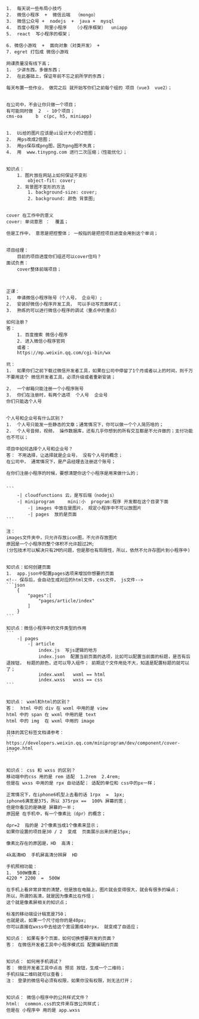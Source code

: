 
    1.  每天说一些布局小技巧 
    2.  微信小程序  +  微信云端  （mongo） 
    3.  微信公众号 +  nodejs  +  java +  mysql 
    4.  百度小程序  阿里小程序   （小程序框架）  uniapp  
    5.  react  写小程序的框架；

    6. 微信小游戏  +  面向对象（对类开发） +
    7. egret 打包成 微信小游戏

    网课质量没有线下高；
    1.  少讲东西，多做东西；
    2.  在此基础上，保证年前不忘之前所学的东西；

    每天布置一些作业， 做完之后 就开始写你们之前每个组的 项目（vue3  vue2）； 


    在公司中，不会让你只做一个项目； 
    有可能同时做  2  - 10个项目；
    cms-oa     b  c(pc, h5, miniapp)


    1.  Ui给的图片应该是ui设计大小的2倍图；
    2.  用ps改成2倍图；
    3.  用ps保存成png图，因为png图不失真；
    4.  用  www.tinypng.com 进行二次压缩；（性能优化）；


    知识点：
        1. 图片放在网站上如何保证不变形
            object-fit: cover;
        2. 背景图不变形的方法
            1. background-size: cover;
            2. background: 颜色 背景图;


    cover 在工作中的意义
    cover: 单词意思 ：  覆盖；

    但是工作中， 意思是把控整体； 一般指的是把控项目进度会用到这个单词；


    项目经理： 
        目前的项目进度你们组还可以cover住吗？
    面试负责：
        cover整体前端项目；


    
    正课：
    1.  申请微信小程序账号（个人号， 企业号）;
    2.  安装好微信小程序开发工具， 可以手动写页面样式；
    3.  熟练的可以进行微信小程序的调试（重点中的重点）

    如何注册？
    答：
        1. 百度搜索 微信小程序   
        2. 进入微信小程序官网
        或者：
        https://mp.weixin.qq.com/cgi-bin/wx

    坑：
    1.  如果你们之前下载过微信开发者工具，如果在公司中停留了1个月或者以上的时间，则千万不要用这个 微信开发者工具，必须升级或者重新安装；

    2.  一个邮箱只能注册一个小程序账号
    3.  你们在注册时，有两个选项  个人号  企业号
    你们只能选个人号


    个人号和企业号有什么区别？
    1.  个人号只能发一些静态的文章；通常情况下，你可以做一个个人简历啥的；
    2.  个人号音频，视频， 操作数据库，还有几乎你想到的所有交互都是不允许做的；支付功能也不可以；

    项目中如何选择个人号和企业号？
    答： 不用选择，让选择就是企业号， 没有个人号的概念；
    在公司中， 通常情况下，是产品经理去注册这个账号；

    在你们注册小程序的时候，要想清楚你这个小程序是用来做什么的；


    ```
        -| cloudfunctions 云，是写后端（nodejs）
        -| miniprogram     mini:小  program:程序 开发都在这个目录下面
            -| images 中放在是图片， 规定小程序中不可以放图片
            -| pages  放的是页面
    ```

    注：
    images文件夹中，只允许存放icon图，不允许存放图片
    原因是一个小程序的整个体积不允许超过2M;
    (分包技术可以解决只有2M的问题，但是那也有局限性，所以，依然不允许存图片到小程序中)


    知识点：如何创建页面
    1.  app.json中配置pages选项来增加你想要的页面
    <!-- 保存后，会自动生成对应的html文件，css文件， js文件-->
    ```json
        {
            "pages":[
                "pages/article/index"
            ]
        }
    ```

    知识点：微信小程序中的文件类型的作用
    ```
        -| pages
            -| article
                index.js  写js逻辑的地方
                index.json  配置当前页面的选项，比如可以配置当前面的标题，是否有后退按钮， 标题的颜色，还可以导入组件； 前期这个文件用处不大，知道是配置标题的就可以了；
                index.wxml   wxml == html
                index.wxss   wxss == css 
    ```


    知识点： wxml和html的区别？
    答：  html 中的 div 在 wxml 中用的是 view
    html 中的 span 在 wxml 中用的是 text 
    html 中的 img  在 wxml 中用的 image

    具体的其它标签文档请参考：
    ```
    https://developers.weixin.qq.com/miniprogram/dev/component/cover-image.html
    ```


    知识点： css 和 wxss 的区别？
    移动端中的css 用的是 rem 适配  1.2rem  2.4rem;
    但是在 wxss 中用的是 rpx 自动适配； 适配的单位和 css中的px一样；

    正常情况下，在iphone6机型上去看的话 1rpx  =  1px;
    iphone6满宽是375，所以 375rpx ==  100% 屏幕的宽；
    但是你看见的是确是 屏幕的一半；
    原因是 在手机中，有一个像素比（dpr）的概念；

    dpr=2  指的是 2个像素当成1个像素来显示；
    如果你设置的项目是30 / 2  变成  页面展示出来的是15px;

    像素比存在的原因是，HD  高清；

    4k高清HD  手机屏高清分辨屏  HD 

    手机照相功能：
    1.  500W像素；  
    4220 * 2200  =  500W

    在手机上看非常非常的清楚，但是放在电脑上，图片就会变得很大，就会有很多的噪点；
    所以，所谓的高清，就是因为像素比在作怪；
    这个就是像素屏相关的知识点；

    标准的移动端设计稿宽是750；
    也就是说，如果一个尺寸给你的是40px;
    你可以直接在wxss中去给这个宽设置成40rpx， 就变成了自适应；

    知识点： 如果有多个页面，如何切换想要开发的页面？
    答： 在微信开发者工具中小程序模式后 配置编辑的页面


    知识点： 如何用手机调试？
    答： 微信开发者工具中点击 预览 按钮，生成一个二维码；
    手机扫描二维码就可以查看；
    注： 登录的微信号必须有权限，如果你没有权限，则无法打开；


    知识点： 微信小程序中的公共样式文件？
    html:  common.css的文件来存放公共样式；
    但是在 小程序中 用的是 app.wxss





